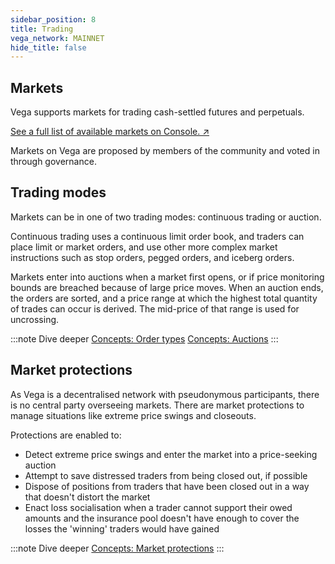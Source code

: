 ```yaml
---
sidebar_position: 8
title: Trading
vega_network: MAINNET
hide_title: false
---
```


## Markets
Vega supports markets for trading cash-settled futures and perpetuals. 

[See a full list of available markets on Console. ↗](https://console.vega.xyz)

Markets on Vega are proposed by members of the community and voted in through governance. 

## Trading modes

Markets can be in one of two trading modes: continuous trading or auction. 

Continuous trading uses a continuous limit order book, and traders can place limit or market orders, and use other more complex market instructions such as stop orders, pegged orders, and iceberg orders. 

Markets enter into auctions when a market first opens, or if price monitoring bounds are breached because of large price moves. When an auction ends, the orders are sorted, and a price range at which the highest total quantity of trades can occur is derived. The mid-price of that range is used for uncrossing.

:::note Dive deeper
[Concepts: Order types](../concepts/trading-on-vega/orders.md)
[Concepts: Auctions](../concepts/trading-on-vega/trading-modes.md#auctions)
:::

## Market protections

As Vega is a decentralised network with pseudonymous participants, there is no central party overseeing markets. There are market protections to manage situations like extreme price swings and closeouts. 

Protections are enabled to: 
* Detect extreme price swings and enter the market into a price-seeking auction
* Attempt to save distressed traders from being closed out, if possible
* Dispose of positions from traders that have been closed out in a way that doesn't distort the market
* Enact loss socialisation when a trader cannot support their owed amounts and the insurance pool doesn't have enough to cover the losses the 'winning' traders would have gained

:::note Dive deeper
[Concepts: Market protections](../concepts/trading-on-vega/market-protections.md)
:::